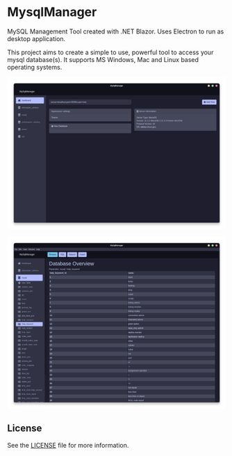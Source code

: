 # MysqlManager
MySQL Management Tool created with .NET Blazor. Uses Electron to run as desktop application.

This project aims to create a simple to use, powerful tool to access your mysql database(s). It supports MS Windows, Mac and Linux based operating systems.

![Alt text](/readme/dashboard.png?raw=true "Dashboard")

![Alt text](/readme/tableOverview.png?raw=true "Table Overview")

## License
See the [LICENSE](LICENSE.md) file for more information.
